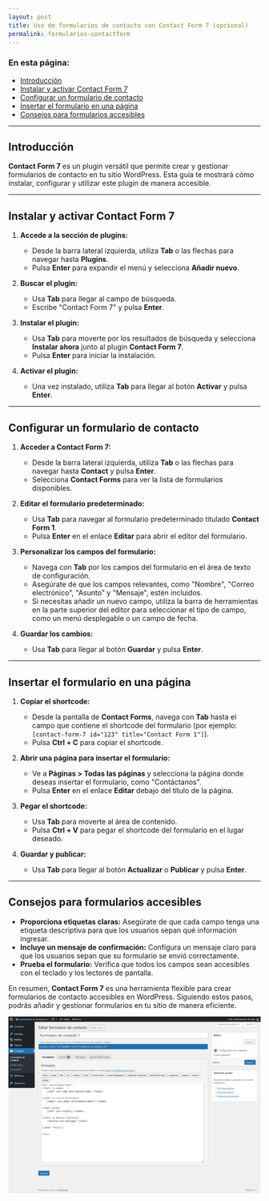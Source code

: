 ```yaml
---
layout: post
title: Uso de formularios de contacto con Contact Form 7 (opcional)
permalink: formularios-contactform
---
```


### En esta página:

- [Introducción](#introducción)
- [Instalar y activar Contact Form 7](#instalar-y-activar-contact-form-7)
- [Configurar un formulario de contacto](#configurar-un-formulario-de-contacto)
- [Insertar el formulario en una página](#insertar-el-formulario-en-una-página)
- [Consejos para formularios accesibles](#consejos-para-formularios-accesibles)

---

## Introducción

**Contact Form 7** es un plugin versátil que permite crear y gestionar formularios de contacto en tu sitio WordPress. Esta guía te mostrará cómo instalar, configurar y utilizar este plugin de manera accesible.

---

## Instalar y activar Contact Form 7

1. **Accede a la sección de plugins:**  
   - Desde la barra lateral izquierda, utiliza **Tab** o las flechas para navegar hasta **Plugins**.  
   - Pulsa **Enter** para expandir el menú y selecciona **Añadir nuevo**.

2. **Buscar el plugin:**  
   - Usa **Tab** para llegar al campo de búsqueda.  
   - Escribe "Contact Form 7" y pulsa **Enter**.

3. **Instalar el plugin:**  
   - Usa **Tab** para moverte por los resultados de búsqueda y selecciona **Instalar ahora** junto al plugin **Contact Form 7**.  
   - Pulsa **Enter** para iniciar la instalación.

4. **Activar el plugin:**  
   - Una vez instalado, utiliza **Tab** para llegar al botón **Activar** y pulsa **Enter**.

---

## Configurar un formulario de contacto

1. **Acceder a Contact Form 7:**  
   - Desde la barra lateral izquierda, utiliza **Tab** o las flechas para navegar hasta **Contact** y pulsa **Enter**.  
   - Selecciona **Contact Forms** para ver la lista de formularios disponibles.

2. **Editar el formulario predeterminado:**  
   - Usa **Tab** para navegar al formulario predeterminado titulado **Contact Form 1**.  
   - Pulsa **Enter** en el enlace **Editar** para abrir el editor del formulario.

3. **Personalizar los campos del formulario:**  
   - Navega con **Tab** por los campos del formulario en el área de texto de configuración.  
   - Asegúrate de que los campos relevantes, como "Nombre", "Correo electrónico", "Asunto" y "Mensaje", estén incluidos.  
   - Si necesitas añadir un nuevo campo, utiliza la barra de herramientas en la parte superior del editor para seleccionar el tipo de campo, como un menú desplegable o un campo de fecha.

4. **Guardar los cambios:**  
   - Usa **Tab** para llegar al botón **Guardar** y pulsa **Enter**.

---

## Insertar el formulario en una página

1. **Copiar el shortcode:**  
   - Desde la pantalla de **Contact Forms**, navega con **Tab** hasta el campo que contiene el shortcode del formulario (por ejemplo: `[contact-form-7 id="123" title="Contact Form 1"]`).  
   - Pulsa **Ctrl + C** para copiar el shortcode.

2. **Abrir una página para insertar el formulario:**  
   - Ve a **Páginas > Todas las páginas** y selecciona la página donde deseas insertar el formulario, como "Contáctanos".  
   - Pulsa **Enter** en el enlace **Editar** debajo del título de la página.

3. **Pegar el shortcode:**  
   - Usa **Tab** para moverte al área de contenido.  
   - Pulsa **Ctrl + V** para pegar el shortcode del formulario en el lugar deseado.

4. **Guardar y publicar:**  
   - Usa **Tab** para llegar al botón **Actualizar** o **Publicar** y pulsa **Enter**.

---

## Consejos para formularios accesibles

- **Proporciona etiquetas claras:** Asegúrate de que cada campo tenga una etiqueta descriptiva para que los usuarios sepan qué información ingresar.  
- **Incluye un mensaje de confirmación:** Configura un mensaje claro para que los usuarios sepan que su formulario se envió correctamente.  
- **Prueba el formulario:** Verifica que todos los campos sean accesibles con el teclado y los lectores de pantalla.

En resumen, **Contact Form 7** es una herramienta flexible para crear formularios de contacto accesibles en WordPress. Siguiendo estos pasos, podrás añadir y gestionar formularios en tu sitio de manera eficiente.

![Captura de pantalla del área de administración de WordPress donde se muestra el apartado Contact Form 7, especificamente la sección de edición del formulario de contacto del sitio.](images/formularios-contactform.png)